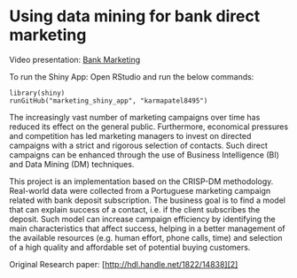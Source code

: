 # Using data mining for bank direct marketing

Video presentation: [Bank Marketing][1]

To run the Shiny App:
Open RStudio and run the below commands:

```
library(shiny)
runGitHub("marketing_shiny_app", "karmapatel8495")
```

The increasingly vast number of marketing campaigns over time has reduced its effect on the general public. Furthermore, economical pressures and competition has led marketing managers to invest on directed campaigns with a strict and rigorous selection of contacts. Such direct campaigns can be enhanced through the use of Business Intelligence (BI) and Data Mining (DM) techniques.

This project is an implementation based on the CRISP-DM methodology. Real-world data were collected from a Portuguese marketing campaign related with bank deposit subscription. The business goal is to find a model that can explain success of a contact, i.e. if the client subscribes the deposit. Such model can increase campaign efficiency by identifying the main characteristics that affect success, helping in a better management of the available resources (e.g. human effort, phone calls, time) and selection of a high quality and affordable set of potential buying customers.

Original Research paper: [http://hdl.handle.net/1822/14838][2]

[1]: https://www.youtube.com/watch?v=TnpI6s_VgtA
[2]: http://repositorium.sdum.uminho.pt/handle/1822/14838